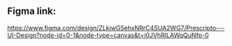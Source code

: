 ## Figma link:
https://www.figma.com/design/ZLkjwG5ehxNRrC4SUA2WG7/Prescripto---UI-Design?node-id=0-1&node-type=canvas&t=i0JVhRILAWqQuNfp-0
